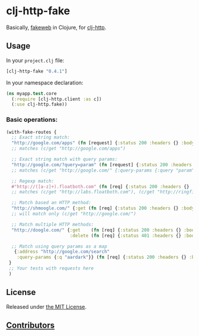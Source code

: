 # clj-http-fake

Basically, [fakeweb](https://github.com/chrisk/fakeweb) in Clojure, for [clj-http](https://github.com/dakrone/clj-http).

## Usage

In your ```project.clj``` file:

```clojure
[clj-http-fake "0.4.1"]
```

In your namespace declaration:

```clojure
(ns myapp.test.core
  (:require [clj-http.client :as c])
  (:use clj-http.fake))
```

### Basic operations:

```clojure
(with-fake-routes {
  ;; Exact string match:
  "http://google.com/apps" (fn [request] {:status 200 :headers {} :body "Hey, do I look like Google.com?"})
  ;; matches (c/get "http://google.com/apps")

  ;; Exact string match with query params:
  "http://google.com/?query=param" (fn [request] {:status 200 :headers {} :body "Nah, that can't be Google!"})
  ;; matches (c/get "http://google.com/" {:query-params {:query "param"}})

  ;; Regexp match:
  #"http://([a-z]+).floatboth.com" (fn [req] {:status 200 :headers {} :body "trololo"})
  ;; matches (c/get "http://labs.floatboth.com"), (c/get "http://ringfinger.floatboth.com") and so on, based on regexp.

  ;; Match based an HTTP method:
  "http://shmoogle.com/" {:get (fn [req] {:status 200 :headers {} :body "What is Scmoogle anyways?"})}
  ;; will match only (c/get "http://google.com/")

  ;; Match multiple HTTP methods:
  "http://doogle.com/" {:get    (fn [req] {:status 200 :headers {} :body "Nah, that can't be Google!"})
                        :delete (fn [req] {:status 401 :headers {} :body "Do you think you can delete me?!"})}

  ;; Match using query params as a map
   {:address "http://google.com/search"
    :query-params {:q "aardark"}} (fn [req] {:status 200 :headers {} :body "Searches have results"}
 }
 ;; Your tests with requests here
 )
```
## License

Released under [the MIT License](http://www.opensource.org/licenses/mit-license.php).

## [Contributors](https://github.com/myfreeweb/clj-http-fake/contributors)

